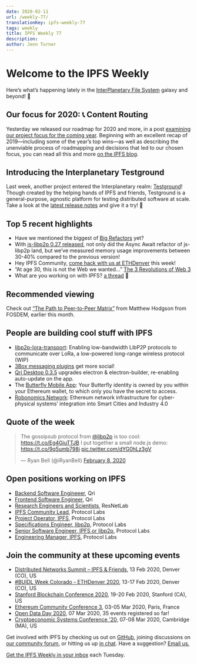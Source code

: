 ```yaml
---
date: 2020-02-11
url: /weekly-77/
translationKey: ipfs-weekly-77
tags: weekly
title: IPFS Weekly 77
description:
author: Jenn Turner
---
```


# Welcome to the IPFS Weekly

Here’s what’s happening lately in the [InterPlanetary File System](https://ipfs.io/) galaxy and beyond! 🚀

## Our focus for 2020: 📞 Content Routing

Yesterday we released our roadmap for 2020 and more, in a post [examining our project focus for the coming year](https://blog.ipfs.io/2020-02-10-our-focus-for-2020/). Beginning with an excellent recap of 2019—including some of the year’s top wins—as well as describing the unenviable process of roadmapping and decisions that led to our chosen focus, you can read all this and more [on the IPFS blog](https://blog.ipfs.io/2020-02-10-our-focus-for-2020/).

## Introducing the Interplanetary Testground

Last week, another project entered the Interplanetary realm: [Testground](https://github.com/ipfs/testground)! Though created by the helping hands of IPFS and friends, Testground is a general-purpose, agnostic platform for testing distributed software at scale. Take a look at the [latest release notes](https://github.com/ipfs/testground/releases/tag/v0.1.0) and give it a try! 💫

## Top 5 recent highlights

- Have we mentioned the biggest of [Big Refactors](https://blog.ipfs.io/2020-02-06-big-refactors/) yet?
- With [js-libp2p 0.27 released](https://blog.ipfs.io/2020-02-07-js-libp2p-0-27/), not only did the Async Await refactor of js-libp2p land, but we’ve measured memory usage improvements between 30-40% compared to the previous version!
- Hey IPFS Community, [come hack with us at ETHDenver](https://blog.ipfs.io/2020-02-07-ethdenver-2020/) this week!
- “At age 30, this is not the Web we wanted...” [The 3 Revolutions of Web 3](https://medium.com/@tonyob/the-3-revolutions-of-web-3-7165ed6b3036)
- What are you working on with IPFS? [a thread](https://www.reddit.com/r/ipfs/comments/f10um9/what_are_you_working_on_with_ipfs/) 🧵

## Recommended viewing

Check out [“The Path to Peer-to-Peer Matrix”](https://fosdem.org/2020/schedule/event/dip_p2p_matrix/) from Matthew Hodgson from FOSDEM, earlier this month.

## People are building cool stuff with IPFS

- [libp2p-lora-transport](https://github.com/RTradeLtd/libp2p-lora-transport): Enabling low-bandwidth LibP2P protocols to communicate over LoRa, a low-powered long-range wireless protocol (WIP)
- [3Box messaging plugins](https://medium.com/3box/3box-messaging-plugins-get-more-social-354e2afe88cb) get more social!
- [Qri Desktop 0.3.5](https://github.com/qri-io/desktop/releases/tag/v0.3.5) upgrades electron & electron-builder, re-enabling auto-update on the app.
- The [Butterfly Mobile App](https://medium.com/bproto/the-butterfly-mobile-app-4e904427c840): Your Butterfly identity is owned by you within your Ethereum wallet, to which only you have the secret to access.
- [Robonomics Network](https://robonomics.network/en/): Ethereum network infrastructure for cyber-physical systems’ integration into Smart Cities and Industry 4.0

## Quote of the week

<blockquote class="twitter-tweet"><p lang="en" dir="ltr">The gossipsub protocol from <a href="https://twitter.com/libp2p?ref_src=twsrc%5Etfw">@libp2p</a> is too cool: <a href="https://t.co/Eg4GiuTTJB">https://t.co/Eg4GiuTTJB</a> I put together a small node.js demo: <a href="https://t.co/9q5umb798i">https://t.co/9q5umb798i</a> <a href="https://t.co/dYG0hLz3gV">pic.twitter.com/dYG0hLz3gV</a></p>&mdash; Ryan Bell (@iRyanBell) <a href="https://twitter.com/iRyanBell/status/1225968607105937409?ref_src=twsrc%5Etfw">February 8, 2020</a></blockquote>

## Open positions working on IPFS

- [Backend Software Engineeer](https://qri.io/jobs/job-backend-software-engineer), Qri
- [Frontend Software Engineer](https://qri.io/jobs/job-frontend-software-engineer), Qri
- [Research Engineers and Scientists](https://jobs.lever.co/protocol/f39f7fe0-1805-40d2-9453-90fd25c72bc3), ResNetLab
- [IPFS Community Lead](https://jobs.lever.co/protocol/71c4a9b9-af90-4ce9-9dba-8b72507997bf), Protocol Labs
- [Project Operator, IPFS](https://jobs.lever.co/protocol/135cecff-ecc4-49ca-b516-61b63fd4d9ef), Protocol Labs
- [Specifications Engineer, libp2p](https://jobs.lever.co/protocol/0ee37e17-5fb3-4b0f-8559-e5fca363e268), Protocol Labs
- [Senior Software Engineer, IPFS or libp2p](https://jobs.lever.co/protocol/82793e56-124f-484c-bf13-357ef0b45bc6), Protocol Labs
- [Engineering Manager, IPFS](https://jobs.lever.co/protocol/3f0787e8-58b3-4122-a1ea-424561d2658f), Protocol Labs

## Join the community at these upcoming events

- [Distributed Networks Summit – IPFS & Friends](https://www.eventbrite.com/e/distributed-networks-summit-ipfs-friends-tickets-86959928487), 13 Feb 2020, Denver (CO), US
- [#BUIDL Week Colorado - ETHDenver 2020](https://www.ethdenver.com/buidlweek/), 13-17 Feb 2020, Denver (CO), US
- [Stanford Blockchain Conference 2020](https://cbr.stanford.edu/sbc20/), 19-20 Feb 2020, Stanford (CA), US
- [Ethereum Community Conference 3](https://ethcc.io/), 03-05 Mar 2020, Paris, France
- [Open Data Day 2020](https://opendataday.org/), 07 Mar 2020, 35 events registered so far!
- [Cryptoeconomic Systems Conference '20](https://cryptoeconomicsystems.pubpub.org/ces20), 07-08 Mar 2020, Cambridge (MA), US

Get involved with IPFS by checking us out on [GitHub](https://github.com/ipfs), joining discussions on [our community forum](https://discuss.ipfs.io/), or hitting us up [in chat](https://riot.im/app/#/room/#ipfs:matrix.org). Have a suggestion? [Email us.](mailto:newsletter@ipfs.io)

[Get the IPFS Weekly in your inbox](https://ipfs.us4.list-manage.com/subscribe?u=25473244c7d18b897f5a1ff6b&id=cad54b2230) each Tuesday.
